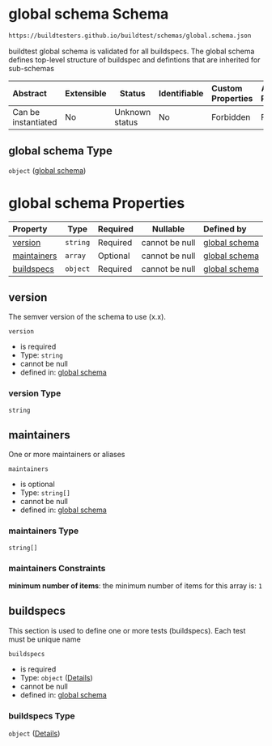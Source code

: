 # global schema Schema

```txt
https://buildtesters.github.io/buildtest/schemas/global.schema.json
```

buildtest global schema is validated for all buildspecs. The global schema defines top-level structure of buildspec and defintions that are inherited for sub-schemas


| Abstract            | Extensible | Status         | Identifiable | Custom Properties | Additional Properties | Access Restrictions | Defined In                                                             |
| :------------------ | ---------- | -------------- | ------------ | :---------------- | --------------------- | ------------------- | ---------------------------------------------------------------------- |
| Can be instantiated | No         | Unknown status | No           | Forbidden         | Forbidden             | none                | [global.schema.json](../out/global.schema.json "open original schema") |

## global schema Type

`object` ([global schema](global.md))

# global schema Properties

| Property                    | Type     | Required | Nullable       | Defined by                                                                                                                                           |
| :-------------------------- | -------- | -------- | -------------- | :--------------------------------------------------------------------------------------------------------------------------------------------------- |
| [version](#version)         | `string` | Required | cannot be null | [global schema](global-properties-version.md "https&#x3A;//buildtesters.github.io/buildtest/schemas/global.schema.json#/properties/version")         |
| [maintainers](#maintainers) | `array`  | Optional | cannot be null | [global schema](global-properties-maintainers.md "https&#x3A;//buildtesters.github.io/buildtest/schemas/global.schema.json#/properties/maintainers") |
| [buildspecs](#buildspecs)   | `object` | Required | cannot be null | [global schema](global-properties-buildspecs.md "https&#x3A;//buildtesters.github.io/buildtest/schemas/global.schema.json#/properties/buildspecs")   |

## version

The semver version of the schema to use (x.x).


`version`

-   is required
-   Type: `string`
-   cannot be null
-   defined in: [global schema](global-properties-version.md "https&#x3A;//buildtesters.github.io/buildtest/schemas/global.schema.json#/properties/version")

### version Type

`string`

## maintainers

One or more maintainers or aliases


`maintainers`

-   is optional
-   Type: `string[]`
-   cannot be null
-   defined in: [global schema](global-properties-maintainers.md "https&#x3A;//buildtesters.github.io/buildtest/schemas/global.schema.json#/properties/maintainers")

### maintainers Type

`string[]`

### maintainers Constraints

**minimum number of items**: the minimum number of items for this array is: `1`

## buildspecs

This section is used to define one or more tests (buildspecs). Each test must be unique name


`buildspecs`

-   is required
-   Type: `object` ([Details](global-properties-buildspecs.md))
-   cannot be null
-   defined in: [global schema](global-properties-buildspecs.md "https&#x3A;//buildtesters.github.io/buildtest/schemas/global.schema.json#/properties/buildspecs")

### buildspecs Type

`object` ([Details](global-properties-buildspecs.md))
